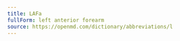```yaml
---
title: LAFa
fullForm: left anterior forearm
source: https://openmd.com/dictionary/abbreviations/l
---
```

